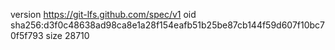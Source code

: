 version https://git-lfs.github.com/spec/v1
oid sha256:d3f0c48638ad98ca8e1a28f154eafb51b25be87cb144f59d607f10bc70f5f793
size 28710

